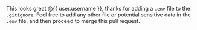 This looks great @{{ user.username }}, thanks for adding a `.env` file to the `.gitignore`. Feel free to add any other file or potential sensitive data in the `.env` file, and then proceed to merge this pull request.
